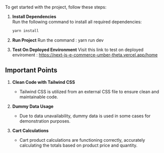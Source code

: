To get started with the project, follow these steps:

1. **Install Dependencies**  
   Run the following command to install all required dependencies:
   ```bash
   yarn install

2. **Run Project**
   Run the command :
   yarn run dev

3. **Test On Deployed Environment**
   Visit this link to test on deployed enviroment :
   https://next-js-e-commerce-umber-theta.vercel.app/home

## Important Points

1. **Clean Code with Tailwind CSS**  
   - Tailwind CSS is utilized from an external CSS file to ensure clean and maintainable code.

2. **Dummy Data Usage**  
   - Due to data unavailability, dummy data is used in some cases for demonstration purposes.

3. **Cart Calculations**
   - Cart product calculations are functioning correctly, accurately calculating the totals based on product price and quantity.

